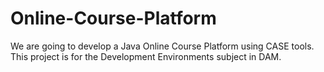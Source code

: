 # Online-Course-Platform
We are going to develop a Java Online Course Platform using CASE tools. This project is for the Development Environments subject in DAM.
